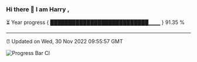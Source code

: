 ### Hi there 👋 I am Harry , 

⏳ Year progress { ███████████████████████████▁▁▁ } 91.35 %

---

⏰ Updated on Wed, 30 Nov 2022 09:55:57 GMT

![Progress Bar CI](https://github.com/duykhang68/duykhang68/workflows/Progress%20Bar%20CI/badge.svg)
